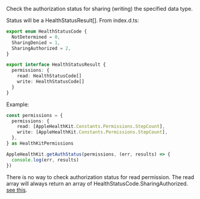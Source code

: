 Check the authorization status for sharing (writing) the specified data type.

Status will be a HealthStatusResult[]. From index.d.ts:

```typescript
export enum HealthStatusCode {
  NotDetermined = 0,
  SharingDenied = 1,
  SharingAuthorized = 2,
}

export interface HealthStatusResult {
  permissions: {
    read: HealthStatusCode[]
    write: HealthStatusCode[]
  }
}
```

Example:

```typescript
const permissions = {
  permissions: {
    read: [AppleHealthKit.Constants.Permissions.StepCount],
    write: [AppleHealthKit.Constants.Permissions.StepCount],
  },
} as HealthKitPermissions

AppleHealthKit.getAuthStatus(permissions, (err, results) => {
  console.log(err, results)
})
```

There is no way to check authorization status for read permission. The read array will always return an array of HealthStatusCode.SharingAuthorized. [see this](https://developer.apple.com/documentation/healthkit/hkhealthstore/1614154-authorizationstatusfortype?language=objc).
